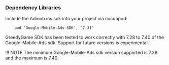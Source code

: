 ### **Dependency Libraries**
Include the Admob ios sdk into your project via cocoapod:

```Cocoapod
	pod 'Google-Mobile-Ads-SDK', "7.31"
```

GreedyGame SDK has been tested to work correctly with 7.28 to 7.40 of the Google-Mobile-Ads sdk. Support for future versions is experimental.

!!! NOTE
    The minimum Google-Mobile-Ads sdk version supported is 7.28 and the maximum is 7.40.


    

